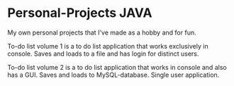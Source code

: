 # Personal-Projects JAVA

My own personal projects that I've made as a hobby and for fun.

To-do list volume 1 is a to do list application that works exclusively in console. Saves and loads to a file and has login for distinct users.

To-do list volume 2 is a to do list application that works in console and also has a GUI. Saves and loads to MySQL-database. Single user application.
